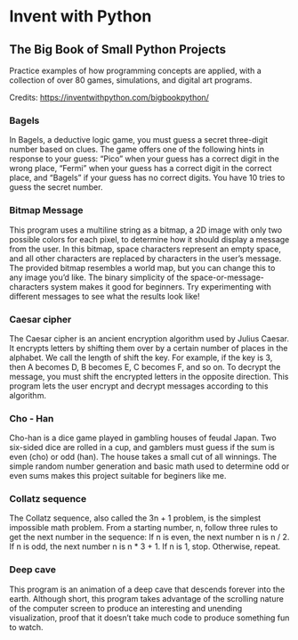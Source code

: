 # Invent with Python

## The Big Book of Small Python Projects

Practice examples of how programming concepts are applied, with a collection of over 80 games, simulations, and digital art programs.

Credits: https://inventwithpython.com/bigbookpython/

### Bagels
In Bagels, a deductive logic game, you must guess a secret three-digit number based on clues. The game offers one of the following hints in response to your guess: “Pico” when your guess has a correct digit in the wrong place, “Fermi” when your guess has a correct digit in the correct place, and “Bagels” if your guess has no correct digits. You have 10 tries to guess the secret number.

### Bitmap Message
This program uses a multiline string as a bitmap, a 2D image with only two possible colors for each pixel, to determine how it should display a message from the user. In this bitmap, space characters represent an empty space, and all other characters are replaced by characters in the user’s message. The provided bitmap resembles a world map, but you can change this to any image you’d like. The binary simplicity of the space-or-message-characters system makes it good for beginners. Try experimenting with different messages to see what the results look like!

### Caesar cipher
The Caesar cipher is an ancient encryption algorithm used by Julius Caesar. It encrypts letters by shifting them over by a certain number of places in the alphabet. We call the length of shift the key. For example, if the key is 3, then A becomes D, B becomes E, C becomes F, and so on. To decrypt the message, you must shift the encrypted letters in the opposite direction. This program lets the user encrypt and decrypt messages according to this algorithm.

### Cho - Han
Cho-han is a dice game played in gambling houses of feudal Japan. Two six-sided dice are rolled in a cup, and gamblers must guess if the sum is even (cho) or odd (han). The house takes a small cut of all winnings. The simple random number generation and basic math used to determine odd or even sums makes this project suitable for beginers like me.  

### Collatz sequence
The Collatz sequence, also called the 3n + 1 problem, is the simplest impossible math problem. From a starting number, n, follow three rules to get the next number in the sequence:
    If n is even, the next number n is n / 2.
    If n is odd, the next number n is n * 3 + 1.
    If n is 1, stop. Otherwise, repeat.
    
### Deep cave
This program is an animation of a deep cave that descends forever into the earth. Although short, this program takes advantage of the scrolling nature of the computer screen to produce an interesting and unending visualization, proof that it doesn’t take much code to produce something fun to watch.
